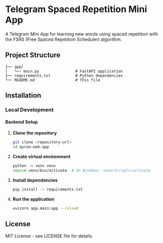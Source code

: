 # Telegram Spaced Repetition Mini App

A Telegram Mini App for learning new words using spaced repetition with the FSRS (Free Spaced Repetition Scheduler) algorithm.

## Project Structure

```
├── app/
│   └── main.py                # FastAPI application
├── requirements.txt           # Python dependencies
└── README.md                  # This file
```

## Installation

### Local Development

#### Backend Setup

1. **Clone the repository**
   ```bash
   git clone <repository-url>
   cd quran-web-app
   ```

2. **Create virtual environment**
   ```bash
   python -m venv venv
   source venv/bin/activate  # On Windows: venv\Scripts\activate
   ```

3. **Install dependencies**
   ```bash
   pip install -r requirements.txt
   ```

4. **Run the application**
   ```bash
   uvicorn app.main:app --reload
   ```

## License

MIT License - see LICENSE file for details.
